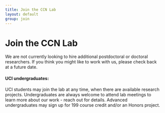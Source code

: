 ```yaml
---
title: Join the CCN Lab
layout: default
group: join
---
```


# Join the CCN Lab
<!-- Our lab welcomes applicants from any race, ethnicity, religion, national origin, gender identity, gender expression, caregiver and family commitments, political affiliation, sexual orientation, and eligible age or disability status. Furthermore, we are committed to maintaining a supportive and collaborative lab environment. -->
<!-- ##### Read more about [our lab compact and philosophy.](/compact/) -->

<!--
If you're interested in working in the lab, please send [Dr. Aaron Bornstein](mailto:aaron.bornstein@uci.edu) a <b>brief</b> (~2 paragraph) message describing your research experience and interests. Include a CV and email addresses of up to three references.
-->
We are not currently looking to hire additional postdoctoral or doctoral researchers. If you think you might like to work 
with us, please check back at a future date.
<!-- We are always in the market for motivated and talented people, even if we do not have an open position currently advertised. We are interested in engaging with you in a conversation about your scientific background and goals for your future career (in academia, industry, or other ventures). We strive to provide excellent training across a wide range of computational and experimental techniques. If interested please send your CV/Resume to [Dr. James Fraser](/contact). -->

<!-- Currently we have **open positions** for people with the following skills:
[Specialist](https://aprecruit.ucsf.edu/JPF03325) who will engage in research projects and also manage daily wet lab operations. -->
<!-- <br/> -->

<!--
#### Postdoc candidates: 

Send the above information, and include two or three relevant manuscripts (preprints are ok).

#### PhD applicants: 

Applications for the 2023 PhD cohort are <b>closed</b>. We do not yet know if we will be looking to work with new doctoral researchers in 2024. However, if you are considering applying for admission and would like to speak with Dr. Aaron Bornstein, please send the above information (plus manuscripts, if any).

#### Compensation:

PhD and postdoctoral workers recently negotiated a new contract. Please see the [updated salary scales](https://www.ucop.edu/academic-personnel-programs/compensation/salary-scale-revisions.html) for information on pay ranges for these positions, and feel free to ask Dr. Aaron Bornstein if there are any questions.
-->

<!-- Applications for the 2023 PhD cohort are available beginning in September, 2022. If you would like to inquire about applying for admission in 2023, please send the above information (plus manuscripts, if any) and then apply via the [Cognitive Sciences graduate program](https://www.cogsci.uci.edu/graduate/) (deadline <b>December 1st</b>, 2022) or the [Medical Scientist Training Program](https://mstp.uci.edu/). -->

<!-- Note: While I cannot serve as a primary advisor for any graduate program other than Cognitive Sciences, I am open to discussing plans for collaboration with faculty in your target department. Please name them in your introduction email. -->

#### UCI undergraduates: 

UCI students may join the lab at any time, when there are available research projects. Undergraduates are always welcome to attend lab meetings to learn more about our work - reach out for details. Advanced undergraduates may sign up for 199 course credit and/or an Honors project.
<!--
Refer to the [UROP posting](https://aaron.bornstein.org/urop.pdf) for details. 
-->

<!-- Refer to the [UROP posting](https://urop.due.uci.edu/urop/on_campus/on_campus_web_summary_detailed.asp?web_code=4131389856) for details. -->

<!-- At UCSF, students can apply to a single [graduate program](https://graduate.ucsf.edu/programs) and do not apply directly to labs. During the first year of a Ph.D. program, students rotate through ~3 labs prior to deciding on a thesis lab. Our lab is usually open for rotation students every quarter and will generally have room for 1-2 new graduate students (regardless of program affiliation) per year.

 As the 3rd rotation period comes to a close, we will talk with the year's rotation students (at least those who remain interested!) about joining the lab.  During this period, we encourage students to keep talking to the PI and lab members about what kind of project they might want to shape. We consider project fit, scientific chemistry, and alignment with lab values. Because we are a member of multiple graduate programs with different policies and timings for final lab decision making, we cannot make any final commitments until the end of the Spring Quarter to ensure all rotations students are given consideration.

##### The Fraser Lab participates in the following UCSF graduate programs:
  * **[Biophysics](http://biophysics.ucsf.edu/)**: The Biophysics Graduate Program (BP) at the University of California, San Francisco (UCSF) prepares scientists to leverage new and emerging research tools—from nanotechnology to nuclear magnetic resonance spectroscopy—to quantify biological processes in living biological systems using physics and chemistry.
  * **[Chemistry and Chemical Biology](http://ccb.ucsf.edu/)**: The Chemistry and Chemical Biology Graduate Program (CCB) at the University of California, San Francisco (UCSF) prepares scientists to address problems at the intersection of chemistry and biology by providing a chemical foundation for understanding complex biological processes at an atomic level.
  * **[Pharmaceutical Sciences and Pharmacogenomics](http://pspg.ucsf.edu/)**: The Pharmaceutical Sciences and Pharmacogenomics (PSPG) Graduate Program at the University of California, San Francisco (UCSF) focuses on how to develop effective drug therapies for patients that have a minimum of adverse effects.
  * **[Tetrad](http://tetrad.ucsf.edu/)**: The Tetrad graduate program offers diverse training in Biochemistry & Molecular Biology, Cell Biology, Developmental Biology, & Genetics.

## Postdoctoral Fellows

Inquiries about Postdoctoral positions should be emailed directly to [Dr. James Fraser](/contact). We set our postdoctoral fellow compensation to the [Stanford rates](https://postdocs.stanford.edu/funding-levels-and-guidelines) **and** encourage candidates to explore applying for extramural fellowships to support their research.

## Other Visitors

In the past, our lab has enjoyed having foreign exchange students, interns, sabbatical visitors from academia and industry, and post-bac research specialists in the lab.  We are open to other arrangements as well. As we expect people to be fairly compensated for their work by their home institution or by us, we do not have volunteer positions available. Note: we take high school students exclusively through the [UCSF SEP program](http://sep.ucsf.edu/). -->
